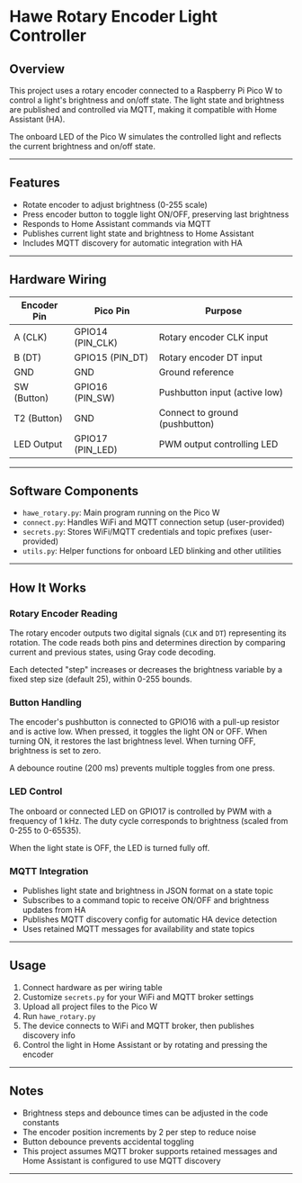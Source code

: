 # Hawe Rotary Encoder Light Controller

## Overview

This project uses a rotary encoder connected to a Raspberry Pi Pico W to control a light's brightness and on/off state. The light state and brightness are published and controlled via MQTT, making it compatible with Home Assistant (HA).

The onboard LED of the Pico W simulates the controlled light and reflects the current brightness and on/off state.

---

## Features

- Rotate encoder to adjust brightness (0-255 scale)
- Press encoder button to toggle light ON/OFF, preserving last brightness
- Responds to Home Assistant commands via MQTT
- Publishes current light state and brightness to Home Assistant
- Includes MQTT discovery for automatic integration with HA

---

## Hardware Wiring

| Encoder Pin | Pico Pin           | Purpose                          |
|-------------|--------------------|---------------------------------|
| A (CLK)     | GPIO14 (PIN_CLK)   | Rotary encoder CLK input         |
| B (DT)      | GPIO15 (PIN_DT)    | Rotary encoder DT input          |
| GND         | GND                | Ground reference                |
| SW (Button) | GPIO16 (PIN_SW)    | Pushbutton input (active low)    |
| T2 (Button) | GND                | Connect to ground (pushbutton)   |
| LED Output  | GPIO17 (PIN_LED)   | PWM output controlling LED       |

---

## Software Components

- `hawe_rotary.py`: Main program running on the Pico W
- `connect.py`: Handles WiFi and MQTT connection setup (user-provided)
- `secrets.py`: Stores WiFi/MQTT credentials and topic prefixes (user-provided)
- `utils.py`: Helper functions for onboard LED blinking and other utilities

---

## How It Works

### Rotary Encoder Reading

The rotary encoder outputs two digital signals (`CLK` and `DT`) representing its rotation. The code reads both pins and determines direction by comparing current and previous states, using Gray code decoding.

Each detected "step" increases or decreases the brightness variable by a fixed step size (default 25), within 0-255 bounds.

### Button Handling

The encoder's pushbutton is connected to GPIO16 with a pull-up resistor and is active low. When pressed, it toggles the light ON or OFF. When turning ON, it restores the last brightness level. When turning OFF, brightness is set to zero.

A debounce routine (200 ms) prevents multiple toggles from one press.

### LED Control

The onboard or connected LED on GPIO17 is controlled by PWM with a frequency of 1 kHz. The duty cycle corresponds to brightness (scaled from 0-255 to 0-65535).

When the light state is OFF, the LED is turned fully off.

### MQTT Integration

- Publishes light state and brightness in JSON format on a state topic
- Subscribes to a command topic to receive ON/OFF and brightness updates from HA
- Publishes MQTT discovery config for automatic HA device detection
- Uses retained MQTT messages for availability and state topics

---

## Usage

1. Connect hardware as per wiring table
2. Customize `secrets.py` for your WiFi and MQTT broker settings
3. Upload all project files to the Pico W
4. Run `hawe_rotary.py`
5. The device connects to WiFi and MQTT broker, then publishes discovery info
6. Control the light in Home Assistant or by rotating and pressing the encoder

---

## Notes

- Brightness steps and debounce times can be adjusted in the code constants
- The encoder position increments by 2 per step to reduce noise
- Button debounce prevents accidental toggling
- This project assumes MQTT broker supports retained messages and Home Assistant is configured to use MQTT discovery

---
